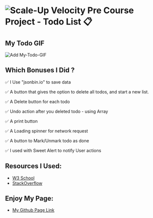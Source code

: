# ![Scale-Up Velocity](./readme-files/logo-main.png) Pre Course Project - Todo List 📋

## My Todo GIF

![Add My-Todo-GIF](./readme-files/My-Todo-GIF.gif)



## Which Bonuses I Did ?

  ✅ I Use "jsonbin.io" to save data

  ✅ A button that gives the option to delete all todos, and start a new list.

  ✅ A Delete button for each todo

  ✅ Undo action after you deleted todo - using Array

  ✅ A print button

  ✅ A Loading spinner for network request

  ✅ A button to Mark/Unmark todo as done

  ✅ I used with Sweet Alert to notify User actions


## Resources I Used: 

  - [W3 School](https://www.w3schools.com/default.asp)
  - [StackOverflow](https://stackoverflow.com/)

## Enjoy My Page:

  - [My Github Page Link](https://eyalzimerman.github.io/pre-course-2021-final-boilerplate/src/index.html)